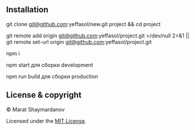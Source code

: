 ## Installation

git clone git@github.com:yeffasol/new.git project && cd project

git remote add origin git@github.com:yeffasol/project.git >/dev/null 2>&1 || git remote set-url origin git@github.com:yeffasol/project.git

npm i

npm start для сборки development

npm run build для сборки production

## License & copyright

© Marat Shaymardanov

Licensed under the [MIT License](LICENSE).
